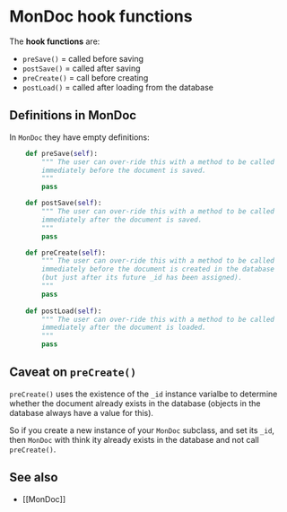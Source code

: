 # MonDoc hook functions

The **hook functions** are:

* `preSave()` = called before saving
* `postSave()` = called after saving
* `preCreate()` = call before creating
* `postLoad()` = called after loading from the database

## Definitions in MonDoc

In `MonDoc` they have empty definitions:

```py    
    def preSave(self):
        """ The user can over-ride this with a method to be called
        immediately before the document is saved.
        """
        pass

    def postSave(self):
        """ The user can over-ride this with a method to be called
        immediately after the document is saved.
        """
        pass

    def preCreate(self):
        """ The user can over-ride this with a method to be called
        immediately before the document is created in the database
        (but just after its future _id has been assigned).
        """
        pass
    
    def postLoad(self):
        """ The user can over-ride this with a method to be called
        immediately after the document is loaded.
        """
        pass
```

## Caveat on `preCreate()`

`preCreate()` uses the existence of the `_id` instance varialbe to determine whether the document already exists in the database (objects in the database always have a value for this).

So if you create a new instance of your `MonDoc` subclass, and set its `_id`, then `MonDoc` with think ity already exists in the database and not call `preCreate()`.



## See also

* [[MonDoc]]
